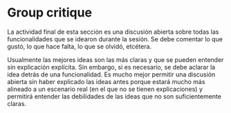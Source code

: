 # Group critique

La actividad final de esta sección es una discusión abierta sobre todas las
funcionalidades que se idearon durante la sesión. Se debe comentar lo que
gustó, lo que hace falta, lo que se olvidó, etcétera.

Usualmente las mejores ideas son las más claras y que se pueden entender
sin explicación explícita. Sin embargo, si es necesario, se debe aclarar la
idea detrás de una funcionalidad. Es mucho mejor permitir una discusión
abierta sin haber explicado las ideas antes porque estará mucho más
alineado a un escenario real (en el que no se tienen explicaciones) y
permitirá entender las debilidades de las ideas que no son suficientemente
claras.
